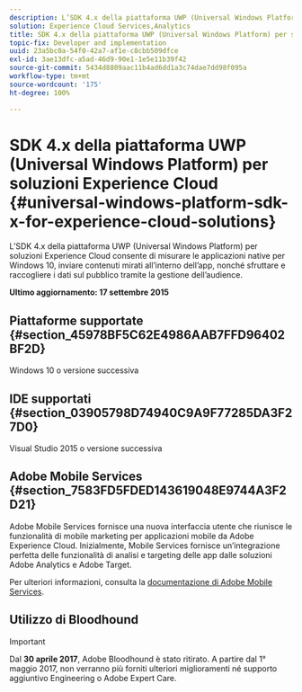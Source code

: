 ```yaml
---
description: L’SDK 4.x della piattaforma UWP (Universal Windows Platform) per soluzioni Experience Cloud consente di misurare le applicazioni native per Windows 10, inviare contenuti mirati all’interno dell’app, nonché sfruttare e raccogliere i dati sul pubblico tramite la gestione dell’audience.
solution: Experience Cloud Services,Analytics
title: SDK 4.x della piattaforma UWP (Universal Windows Platform) per soluzioni Experience Cloud
topic-fix: Developer and implementation
uuid: 23a5bc0a-54f0-42a7-af1e-c8cbb509dfce
exl-id: 3ae13dfc-a5ad-46d9-90e1-1e5e11b39f42
source-git-commit: 5434d8809aac11b4ad6dd1a3c74dae7dd98f095a
workflow-type: tm+mt
source-wordcount: '175'
ht-degree: 100%

---
```


# SDK 4.x della piattaforma UWP (Universal Windows Platform) per soluzioni Experience Cloud {#universal-windows-platform-sdk-x-for-experience-cloud-solutions}

L’SDK 4.x della piattaforma UWP (Universal Windows Platform) per soluzioni Experience Cloud consente di misurare le applicazioni native per Windows 10, inviare contenuti mirati all’interno dell’app, nonché sfruttare e raccogliere i dati sul pubblico tramite la gestione dell’audience.

**Ultimo aggiornamento: 17 settembre 2015**

## Piattaforme supportate {#section_45978BF5C62E4986AAB7FFD96402BF2D}

Windows 10 o versione successiva

## IDE supportati {#section_03905798D74940C9A9F77285DA3F27D0}

Visual Studio 2015 o versione successiva

## Adobe Mobile Services {#section_7583FD5FDED143619048E9744A3F2D21}

Adobe Mobile Services fornisce una nuova interfaccia utente che riunisce le funzionalità di mobile marketing per applicazioni mobile da Adobe Experience Cloud. Inizialmente, Mobile Services fornisce un’integrazione perfetta delle funzionalità di analisi e targeting delle app dalle soluzioni Adobe Analytics e Adobe Target.

Per ulteriori informazioni, consulta la [documentazione di Adobe Mobile Services](/help/using/home.md).

## Utilizzo di Bloodhound

>[!IMPORTANT]
>
>Dal **30 aprile 2017**, Adobe Bloodhound è stato ritirato. A partire dal 1° maggio 2017, non verranno più forniti ulteriori miglioramenti né supporto aggiuntivo Engineering o Adobe Expert Care.
